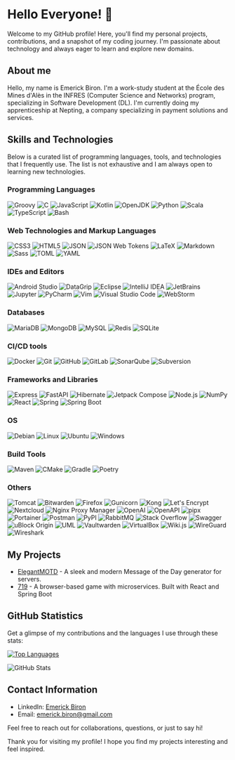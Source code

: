 # Hello Everyone! 👋

Welcome to my GitHub profile! Here, you'll find my personal projects, contributions, and a snapshot of my coding journey. I'm passionate about technology and always eager to learn and explore new domains.

## About me

Hello, my name is Emerick Biron. I'm a work-study student at the École des Mines d'Alès in the INFRES (Computer Science and Networks) program, specializing in Software Development (DL). I'm currently doing my apprenticeship at Nepting, a company specializing in payment solutions and services.

## Skills and Technologies

Below is a curated list of programming languages, tools, and technologies that I frequently use. The list is not exhaustive and I am always open to learning new technologies.

### Programming Languages

![Groovy](https://img.shields.io/badge/Groovy-FFF?logo=apachegroovy&color=4298B8&logoColor=FFF)
![C](https://img.shields.io/badge/C-FFF?logo=c&color=A8B9CC&logoColor=FFF)
![JavaScript](https://img.shields.io/badge/JavaScript-FFF?logo=javascript&color=F7DF1E&logoColor=FFF)
![Kotlin](https://img.shields.io/badge/Kotlin-FFF?logo=kotlin&color=7F52FF&logoColor=FFF)
![OpenJDK](https://img.shields.io/badge/OpenJDK-FFF?logo=openjdk&color=437291&logoColor=FFF)
![Python](https://img.shields.io/badge/Python-FFF?logo=python&color=3776AB&logoColor=FFF)
![Scala](https://img.shields.io/badge/Scala-FFF?logo=scala&color=DC322F&logoColor=FFF)
![TypeScript](https://img.shields.io/badge/TypeScript-FFF?logo=typescript&color=3178C6&logoColor=FFF)
![Bash](https://img.shields.io/badge/Bash-FFF?logo=gnubash&color=4EAA25&logoColor=FFF)

### Web Technologies and Markup Languages

![CSS3](https://img.shields.io/badge/CSS3-FFF?logo=css3&color=1572B6&logoColor=FFF)
![HTML5](https://img.shields.io/badge/HTML5-FFF?logo=html5&color=E34F26&logoColor=FFF)
![JSON](https://img.shields.io/badge/JSON-FFF?logo=json&color=000000&logoColor=FFF)
![JSON Web Tokens](https://img.shields.io/badge/JSON_Web_Tokens-FFF?logo=jsonwebtokens&color=000000&logoColor=FFF)
![LaTeX](https://img.shields.io/badge/LaTeX-FFF?logo=latex&color=008080&logoColor=FFF)
![Markdown](https://img.shields.io/badge/Markdown-FFF?logo=markdown&color=000000&logoColor=FFF)
![Sass](https://img.shields.io/badge/Sass-FFF?logo=sass&color=CC6699&logoColor=FFF)
![TOML](https://img.shields.io/badge/TOML-FFF?logo=toml&color=9C4121&logoColor=FFF)
![YAML](https://img.shields.io/badge/YAML-FFF?logo=yaml&color=CB171E&logoColor=FFF)

### IDEs and Editors

![Android Studio](https://img.shields.io/badge/Android_Studio-FFF?logo=androidstudio&color=3DDC84&logoColor=FFF)
![DataGrip](https://img.shields.io/badge/DataGrip-FFF?logo=datagrip&color=38bd9e&logoColor=FFF)
![Eclipse](https://img.shields.io/badge/Eclipse-FFF?logo=eclipseide&color=2C2255&logoColor=FFF)
![IntelliJ IDEA](https://img.shields.io/badge/IntelliJ_IDEA-FFF?logo=intellijidea&color=fe2f47&logoColor=FFF)
![JetBrains](https://img.shields.io/badge/JetBrains-FFF?logo=jetbrains&color=ff2f7b&logoColor=FFF)
![Jupyter](https://img.shields.io/badge/Jupyter-FFF?logo=jupyter&color=F37626&logoColor=FFF)
![PyCharm](https://img.shields.io/badge/PyCharm-FFF?logo=pycharm&color=b4ec66&logoColor=FFF)
![Vim](https://img.shields.io/badge/Vim-FFF?logo=vim&color=019733&logoColor=FFF)
![Visual Studio Code](https://img.shields.io/badge/Visual_Studio_Code-FFF?logo=visualstudiocode&color=007ACC&logoColor=FFF)
![WebStorm](https://img.shields.io/badge/WebStorm-FFF?logo=webstorm&color=18d6f0&logoColor=FFF)

### Databases

![MariaDB](https://img.shields.io/badge/MariaDB-FFF?logo=mariadb&color=003545&logoColor=FFF)
![MongoDB](https://img.shields.io/badge/MongoDB-FFF?logo=mongodb&color=47A248&logoColor=FFF)
![MySQL](https://img.shields.io/badge/MySQL-FFF?logo=mysql&color=4479A1&logoColor=FFF)
![Redis](https://img.shields.io/badge/Redis-FFF?logo=redis&color=DC382D&logoColor=FFF)
![SQLite](https://img.shields.io/badge/SQLite-FFF?logo=sqlite&color=003B57&logoColor=FFF)

### CI/CD tools

![Docker](https://img.shields.io/badge/Docker-FFF?logo=docker&color=2496ED&logoColor=FFF)
![Git](https://img.shields.io/badge/Git-FFF?logo=git&color=F05032&logoColor=FFF)
![GitHub](https://img.shields.io/badge/GitHub-FFF?logo=github&color=181717&logoColor=FFF)
![GitLab](https://img.shields.io/badge/GitLab-FFF?logo=gitlab&color=FC6D26&logoColor=FFF)
![SonarQube](https://img.shields.io/badge/SonarQube-FFF?logo=sonarqube&color=4E9BCD&logoColor=FFF)
![Subversion](https://img.shields.io/badge/Subversion-FFF?logo=subversion&color=809CC9&logoColor=FFF)

### Frameworks and Libraries

![Express](https://img.shields.io/badge/Express-FFF?logo=express&color=000000&logoColor=FFF)
![FastAPI](https://img.shields.io/badge/FastAPI-FFF?logo=fastapi&color=009688&logoColor=FFF)
![Hibernate](https://img.shields.io/badge/Hibernate-FFF?logo=hibernate&color=59666C&logoColor=FFF)
![Jetpack Compose](https://img.shields.io/badge/Jetpack_Compose-FFF?logo=jetpackcompose&color=4285F4&logoColor=FFF)
![Node.js](https://img.shields.io/badge/Node.js-FFF?logo=nodedotjs&color=339933&logoColor=FFF)
![NumPy](https://img.shields.io/badge/NumPy-FFF?logo=numpy&color=013243&logoColor=FFF)
![React](https://img.shields.io/badge/React-FFF?logo=react&color=61DAFB&logoColor=FFF)
![Spring](https://img.shields.io/badge/Spring-FFF?logo=spring&color=6DB33F&logoColor=FFF)
![Spring Boot](https://img.shields.io/badge/Spring_Boot-FFF?logo=springboot&color=6DB33F&logoColor=FFF)

### OS

![Debian](https://img.shields.io/badge/Debian-FFF?logo=debian&color=A81D33&logoColor=FFF)
![Linux](https://img.shields.io/badge/Linux-FFF?logo=linux&color=FCC624&logoColor=FFF)
![Ubuntu](https://img.shields.io/badge/Ubuntu-FFF?logo=ubuntu&color=E95420&logoColor=FFF)
![Windows](https://img.shields.io/badge/Windows-FFF?logo=windows&color=0078D4&logoColor=FFF)

### Build Tools

![Maven](https://img.shields.io/badge/Maven-FFF?logo=apachemaven&color=C71A36&logoColor=FFF)
![CMake](https://img.shields.io/badge/CMake-FFF?logo=cmake&color=064F8C&logoColor=FFF)
![Gradle](https://img.shields.io/badge/Gradle-FFF?logo=gradle&color=02303A&logoColor=FFF)
![Poetry](https://img.shields.io/badge/Poetry-FFF?logo=poetry&color=60A5FA&logoColor=FFF)

### Others

![Tomcat](https://img.shields.io/badge/Tomcat-FFF?logo=apachetomcat&color=d2a613&logoColor=FFF)
![Bitwarden](https://img.shields.io/badge/Bitwarden-FFF?logo=bitwarden&color=175DDC&logoColor=FFF)
![Firefox](https://img.shields.io/badge/Firefox-FFF?logo=firefoxbrowser&color=FF7139&logoColor=FFF)
![Gunicorn](https://img.shields.io/badge/Gunicorn-FFF?logo=gunicorn&color=499848&logoColor=FFF)
![Kong](https://img.shields.io/badge/Kong-FFF?logo=kong&color=003459&logoColor=FFF)
![Let's Encrypt](https://img.shields.io/badge/Let's_Encrypt-FFF?logo=letsencrypt&color=003A70&logoColor=FFF)
![Nextcloud](https://img.shields.io/badge/Nextcloud-FFF?logo=nextcloud&color=0082C9&logoColor=FFF)
![Nginx Proxy Manager](https://img.shields.io/badge/Nginx_Proxy_Manager-FFF?logo=nginxproxymanager&color=F15833&logoColor=FFF)
![OpenAI](https://img.shields.io/badge/OpenAI-FFF?logo=openai&color=412991&logoColor=FFF)
![OpenAPI](https://img.shields.io/badge/OpenAPI-FFF?logo=openapiinitiative&color=6BA539&logoColor=FFF)
![pipx](https://img.shields.io/badge/pipx-FFF?logo=pipx&color=2CFFAA&logoColor=FFF)
![Portainer](https://img.shields.io/badge/Portainer-FFF?logo=portainer&color=13BEF9&logoColor=FFF)
![Postman](https://img.shields.io/badge/Postman-FFF?logo=postman&color=FF6C37&logoColor=FFF)
![PyPI](https://img.shields.io/badge/PyPI-FFF?logo=pypi&color=3775A9&logoColor=FFF)
![RabbitMQ](https://img.shields.io/badge/RabbitMQ-FFF?logo=rabbitmq&color=FF6600&logoColor=FFF)
![Stack Overflow](https://img.shields.io/badge/Stack_Overflow-FFF?logo=stackoverflow&color=F58025&logoColor=FFF)
![Swagger](https://img.shields.io/badge/Swagger-FFF?logo=swagger&color=85EA2D&logoColor=FFF)
![uBlock Origin](https://img.shields.io/badge/uBlock_Origin-FFF?logo=ublockorigin&color=800000&logoColor=FFF)
![UML](https://img.shields.io/badge/UML-FFF?logo=uml&color=FABD14&logoColor=FFF)
![Vaultwarden](https://img.shields.io/badge/Vaultwarden-FFF?logo=vaultwarden&color=000000&logoColor=FFF)
![VirtualBox](https://img.shields.io/badge/VirtualBox-FFF?logo=virtualbox&color=183A61&logoColor=FFF)
![Wiki.js](https://img.shields.io/badge/Wiki.js-FFF?logo=wikidotjs&color=1976D2&logoColor=FFF)
![WireGuard](https://img.shields.io/badge/WireGuard-FFF?logo=wireguard&color=88171A&logoColor=FFF)
![Wireshark](https://img.shields.io/badge/Wireshark-FFF?logo=wireshark&color=1679A7&logoColor=FFF)

## My Projects

- [ElegantMOTD](https://github.com/emerick-biron/elegantmotd) - A sleek and modern Message of the Day generator for servers.
- [719](https://github.com/emerick-biron/elegantmotd) - A browser-based game with microservices. Built with React and Spring Boot

## GitHub Statistics

Get a glimpse of my contributions and the languages I use through these stats:

[![Top Languages](https://github-readme-stats.vercel.app/api/top-langs/?username=emerick-biron&layout=compact&theme=radical)](https://github.com/anuraghazra/github-readme-stats)

![GitHub Stats](https://github-readme-stats.vercel.app/api?username=emerick-biron&show_icons=true&theme=radical)

## Contact Information

- LinkedIn: [Emerick Biron](https://www.linkedin.com/in/emerick-biron-90630b1b7/)
- Email: [emerick.biron@gmail.com](mailto:emerick.biron@gmail.com)

Feel free to reach out for collaborations, questions, or just to say hi!

Thank you for visiting my profile! I hope you find my projects interesting and feel inspired.
